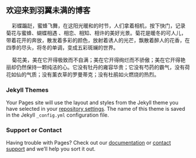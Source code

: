 ## 欢迎来到羽翼未满的博客

    彩蝶蹁跹，蜜蜂飞舞，在这阳光暖和的时节，人们拿着相机，按下快门，记录菊花与蜜蜂、蝴蝶相遇 、相恋、相知、相许的美好光景。菊花是暖冬的可人儿，带着花开的奔放，散发着多彩的颜色，放射着诱人的光芒，飘散着醉人的花香，在四季的尽头，将冬的单调，变成五彩斑斓的世界。

    菊花美，美在它开得极致而不自满；美在它开得绚烂而不骄傲；美在它开得艳丽却仍然保持一颗纯洁的心。它没有牡丹的雍容华贵；它没有芍药的霸气，没有荷花如仙的气质；没有薰衣草的罗曼蒂克；没有杜鹃如火燃烧的热烈。

### Jekyll Themes

Your Pages site will use the layout and styles from the Jekyll theme you have selected in your [repository settings](https://github.com/1482972322/yuyiweiman.github.io/settings). The name of this theme is saved in the Jekyll `_config.yml` configuration file.

### Support or Contact

Having trouble with Pages? Check out our [documentation](https://help.github.com/categories/github-pages-basics/) or [contact support](https://github.com/contact) and we’ll help you sort it out.

